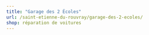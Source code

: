 ```yaml
---
title: "Garage des 2 Écoles"
url: /saint-etienne-du-rouvray/garage-des-2-ecoles/
shop: réparation de voitures
---
```

